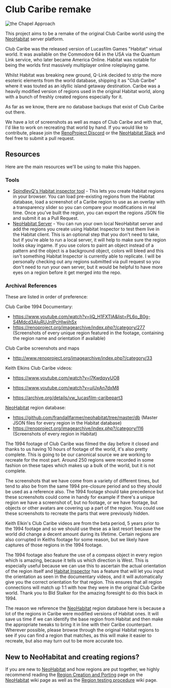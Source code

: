 # Club Caribe remake

![the Chapel Approach](https://github.com/StuBlad/clubcaribe/assets/25211663/232b02f9-bf97-400a-8574-5c18a252addd)

This project aims to be a remake of the original Club Caribe world using the [NeoHabitat](http://www.neohabitat.org) server platform.

Club Caribe was the released version of Lucasfilm Games "Habitat" virtual world. It was available on the Commodore 64 in the USA via the Quantum Link service, who later became America Online. Habitat was notable for being the worlds first massively multiplayer online roleplaying game.

Whilst Habitat was breaking new ground, Q-Link decided to strip the more esoteric elements from the world database, shipping it as "Club Caribe" where it was touted as an idyllic island getaway destination. Caribe was a heavily modified version of regions used in the original Habitat world, along with a bunch of freshly created regions especially for it.

As far as we know, there are no database backups that exist of Club Caribe out there.

We have a lot of screenshots as well as maps of Club Caribe and with that, I'd like to work on recreating that world by hand. If you would like to contribute, please join the [RenoProject Discord](https://discord.gg/xagN9ay3pB) or the [NeoHabitat Slack](https://join.slack.com/t/neohabitat/shared_invite/zt-29umovwqu-R7KT2d4qQ3HhwHDZ3TMNew) and feel free to submit a pull request.

## Resources
Here are the main resources we'll be using to make this happen.

### Tools
* [SpindleyQ's Habitat inspector tool](https://frandallfarmer.github.io/neohabitat-doc/inspector/edit.html) - This lets you create Habitat regions in your browser. You can load pre-existing regions from the Habitat database, load a screenshot of a Caribe region to use as an overlay with a transparency slider so you can compare your modifications in real time. Once you've built the region, you can export the regions JSON file and submit it as a Pull Request.
* [NeoHabitat Server](https://github.com/frandallfarmer/neohabitat) - You can run your own local NeoHabitat server and add the regions you create using Habitat Inspector to test them live in the Habitat client. This is an optional step that you don't need to take, but if you're able to run a local server, it will help to make sure the region looks okay ingame. If you use colors to paint an object instead of a pattern and the object is a background object, colors will bleed and this isn't something Habitat Inspector is currently able to replicate. I will be personally checking out any regions submitted via pull request so you don't need to run your own server, but it would be helpful to have more eyes on a region before it get merged into the repo.

### Archival References
These are listed in order of preference:

Club Caribe 1994 Documentary:
* https://www.youtube.com/watch?v=liQ_H1FXTlA&list=PL6o_B0g-S4Mdcd3AIuRUJnIPcHIwiihSx
* https://renoproject.org/imagearchive/index.php?/category/277 (Screenshots of every unique region featured in the footage, containing the region name and orientation if available)

Club Caribe screenshots and maps
* http://www.renoproject.org/imagearchive/index.php?/category/33

Keith Elkins Club Caribe videos:
* https://www.youtube.com/watch?v=l7KwdqyyUO8

* https://www.youtube.com/watch?v=uiUxAn7dxM8

* https://archive.org/details/vw_lucasfilm-caribepart3

[NeoHabitat](http://www.neohabitat.org) region database:
* https://github.com/frandallfarmer/neohabitat/tree/master/db (Master JSON files for every region in the Habitat database)
* https://renoproject.org/imagearchive/index.php?/category/116 (Screenshots of every region in Habitat)

The 1994 footage of Club Caribe was filmed the day before it closed and thanks to us having 10 hours of footage of the world, it's also pretty complete. This is going to be our canonical source we are working to recreate for the most part. Around 250 regions were recorded in some fashion on these tapes which makes up a bulk of the world, but it is not complete.

The screenshots that we have come from a variety of different times, but tend to also be from the same 1994 pre-closure period and so they should be used as a reference also. The 1994 footage should take precedence but these screenshots could come in handy for example if there's a unique region we have a screenshot of, but no footage, or we have footage, but objects or other avatars are covering up a part of the region. You could use these screenshots to recreate the parts that were previously hidden.

Keith Elkin's Club Caribe videos are from the beta period, 5 years prior to the 1994 footage and so we should use these as a last resort because the world did change a decent amount during its lifetime. Certain regions are also corrupted in Keiths footage for some reason, but we likely have captures of those regions in the 1994 footage.

The 1994 footage also feature the use of a compass object in every region which is amazing, because it tells us which direction is West. This is especially useful because we can use this to ascertain the actual orientation of the region itself and [Habitat Inspector](https://frandallfarmer.github.io/neohabitat-doc/inspector/edit.html) has a feature that will let you input the orientation as seen in the documentary videos, and it will automatically give you the correct orientation for that region. This ensures that all region connections will match up 1:1 with how they were in the original Club Caribe world. Thank you to Bld Stalker for the amazing foresight to do this back in 1994.

The reason we reference the [NeoHabitat](http://www.neohabitat.org) region database here is because a lot of the regions in Caribe were modified versions of Habitat ones. It will save us time if we can identify the base region from Habitat and then make the appropriate tweaks to bring it in line with their Caribe counterpart. Wherever possible, please browse through the original Habitat regions to see if you can find a region that matches, as this will make it easier to recreate, but also may turn out to be more accurate too.

## New to NeoHabitat and creating regions?

If you are new to [NeoHabitat](http://www.neohabitat.org) and how regions are put together, we highly recommend reading the [Region Creation and Porting](https://github.com/frandallfarmer/neohabitat/wiki/Region-Creation-and-Porting) page on the [NeoHabitat](http://www.neohabitat.org) wiki page as well as the [Region testing procedure](https://github.com/frandallfarmer/neohabitat/wiki/Region-testing-procedure) wiki page.
